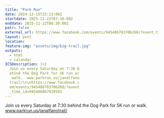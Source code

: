 ```yaml
---
title: "Park Run"
date: 2024-12-15T15:13:00Z
startdate: 2025-11-22T07:30:00Z
enddate: 2025-11-22T08:30:00Z
patr: false
external_url: https://www.facebook.com/events/945486783706268/?event_time_id=945486867039593
layout: post
location: 
feature-img: "assets/img/big-trail.jpg"
outputs:
  - html
  - calendar
ICSDescription: |+2
  Join us every Saturday at 7:30 b  ehind the Dog Park for 5K run or   walk.  www.parkrun.us/janalfano  trail/\n\nhttps://www.facebook.c  om/events/945486783706268/?event  _time_id=945486867039593
---
```


Join us every Saturday at 7&#58;30 behind the Dog Park for 5K run or walk.  www.parkrun.us/janalfanotrail/<br>
  <br>
  
